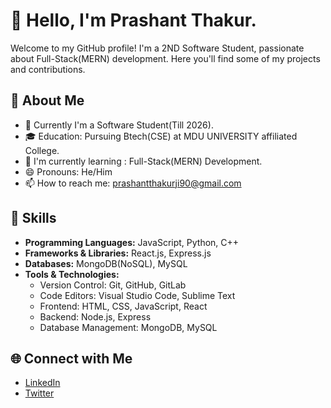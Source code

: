 # 👋 Hello, I'm Prashant Thakur.

Welcome to my GitHub profile! I'm a 2ND Software Student, passionate about Full-Stack(MERN) development. Here you'll find some of my projects and contributions.

## 🚀 About Me

- 💼 Currently I'm a Software Student(Till 2026).
- 🎓 Education: Pursuing Btech(CSE) at MDU UNIVERSITY affiliated College.
- 🌱 I'm currently learning : Full-Stack(MERN) Development.
- 😄 Pronouns: He/Him
- 📫 How to reach me: prashantthakurji90@gmail.com

## 🔧 Skills

- **Programming Languages:** JavaScript, Python, C++
- **Frameworks & Libraries:** React.js, Express.js
- **Databases:** MongoDB(NoSQL), MySQL
- **Tools & Technologies:**
  - Version Control: Git, GitHub, GitLab
  - Code Editors: Visual Studio Code, Sublime Text
  - Frontend: HTML, CSS, JavaScript, React
  - Backend: Node.js, Express
  - Database Management: MongoDB, MySQL

## 🌐 Connect with Me

- [LinkedIn](https://www.linkedin.com/in/thakurprashant7949/)
- [Twitter](https://twitter.com/PrashanTweetssr)
